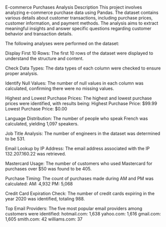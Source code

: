 E-commerce Purchases Analysis
Description
This project involves analyzing e-commerce purchase data using Pandas. The dataset contains various details about customer transactions, including purchase prices, customer information, and payment methods. The analysis aims to extract meaningful insights and answer specific questions regarding customer behavior and transaction details.

The following analyses were performed on the dataset:

Display First 10 Rows:
The first 10 rows of the dataset were displayed to understand the structure and content.

Check Data Types:
The data types of each column were checked to ensure proper analysis.

Identify Null Values:
The number of null values in each column was calculated, confirming there were no missing values.

Highest and Lowest Purchase Prices:
The highest and lowest purchase prices were identified, with results being:
Highest Purchase Price: $99.99
Lowest Purchase Price: $0.00

Language Distribution:
The number of people who speak French was calculated, yielding 1,097 speakers.

Job Title Analysis:
The number of engineers in the dataset was determined to be 531.

Email Lookup by IP Address:
The email address associated with the IP 132.207.160.22 was retrieved.

Mastercard Usage:
The number of customers who used Mastercard for purchases over $50 was found to be 405.

Purchase Timing:
The count of purchases made during AM and PM was calculated:
AM: 4,932
PM: 5,068

Credit Card Expiration Check:
The number of credit cards expiring in the year 2020 was identified, totaling 988.

Top Email Providers:
The five most popular email providers among customers were identified:
hotmail.com: 1,638
yahoo.com: 1,616
gmail.com: 1,605
smith.com: 42
williams.com: 37
